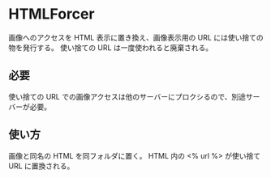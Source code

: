 HTMLForcer
=
画像へのアクセスを HTML 表示に置き換え、画像表示用の URL には使い捨ての物を発行する。
使い捨ての URL は一度使われると廃棄される。

必要
-
使い捨ての URL での画像アクセスは他のサーバーにプロクシるので、別途サーバーが必要。

使い方
-
画像と同名の HTML を同フォルダに置く。
HTML 内の <% url %> が使い捨て URL に置換される。